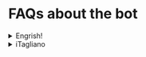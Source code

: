 # FAQs about the bot
<details>
  <summary>Engrish!</summary>
  
  ## TODO:
  Write dis
</details>

<details>
  <summary>iTagliano</summary>
  
  ## Domande generiche
  <details>
  <summary>Come mai un bot? A cosa serve? </summary>
     Dato che il gruppo per il quale il bot è stato creato ([@Scienza](https://t.me/Scienza)) è molto grande e vengono affrontati molti argomenti eterogenei, il bot si prefigge di contattare le persone competenti o interessate in un determinato argomento.  
     Ogni argomento è astratto mediante il concetto di "lista".  
     Una lista è fondamentalmente un topic, e quando questa viene "invocata" (richiamata), tutte le persone "iscritte" alla lista (le persone interessate in un argomento), vengono contattate in chat privata e notificate riguardo la richiesta della loro attenzione alla luce di un determinato argomento.  

  </details>

  <details>
  <summary>Perché la registrazione?  </summary>
     Il bot è costretto a raccogliere dei dati per poter funzionare.  
     I dati, per quanto "inutili" e non utilizzati per fini esterni a quello di garantire il servizio offerto dal bot, sono comunque informazioni riguardo la propria attività.  
     Per questa ragione, preferisco che gli utenti esprimano una volontà esplicita per l'utlizzo del bot.
  </details>

  <details>
  <summary>Posso utilizzare il bot in un mio gruppo? </summary>
     Il bot è stato scritto con più gruppi in mente, senza necessità di intervento da parte mia.  
     Tuttavia una notifica riguardo l'utlizzo del bot nel vostro gruppo è comunque gradita e mi fa piacere sapere che è usato :)  
   </details>

  <details>
  <summary>Come posso contribuire? </summary>
     Sai sviluppare? Hai in mente una nuova feature?  
     Sentiti libero di inviare una PR per aggiungere altro codice!  
         
    Non sai programmare ma ti interessa?  
    Il bot è stato scritto con l'obiettivo di poter far avvicinare i neofiti del Go a questo linguaggio di programmazione, quindi inizia a leggere il codice, e sentiti libero, se non obbligato, a porre delle domande!  
    Hai trovato un frammento di codice non commentato e non capisci il suo funzionamento? Segnalalo, te ne sarei grato!
  
    Vuoi contribuire in altri modi?
    Al momento, l'unico modo in cui posso pensare ad una contribuzione, sarebbe quello di tradurre in altre lingue i messaggi.  
    Per quanto riguarda il server, al momento il bot è mantenuto in un server pagato da me ([@Pandry](https://t.me/Pandry)) e non sono interessato a contribuiti di tipo economico o offerte riguardo hosting su server altrui.
   
  </details>
  

</details>

